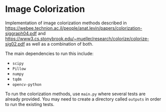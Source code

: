 # Image Colorization
Implementation of image colorization methods described in https://webee.technion.ac.il/people/anat.levin/papers/colorization-siggraph04.pdf and https://www3.cs.stonybrook.edu/~mueller/research/colorize/colorize-sig02.pdf as well as a combination of both.

The main dependencies to run this include:
- `scipy`
- `Pillow`
- `numpy`
- `tqdm`
- `opencv-python`

To run the colorization methods, use `main.py` where several tests are already provided. You may need to create a directory called `outputs` in order to run the existing tests.
